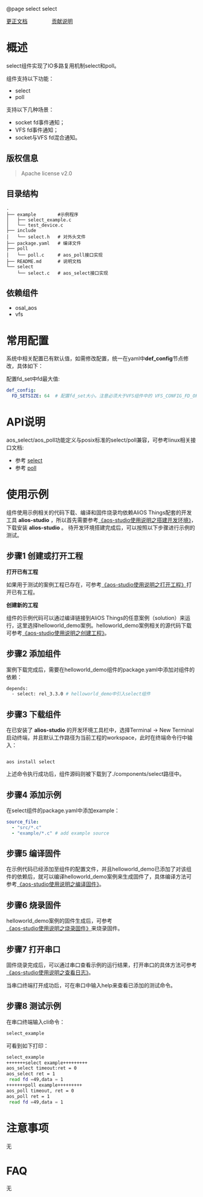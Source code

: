 @page select select

[更正文档](https://gitee.com/alios-things/select/edit/rel_3.3.0/README.md) &emsp;&emsp;&emsp;&emsp; [贡献说明](https://g.alicdn.com/alios-things-3.3/doc/contribute_doc.html)

# 概述
select组件实现了IO多路复用机制select和poll。

组件支持以下功能：
- select
- poll

支持以下几种场景：
- socket fd事件通知；
- VFS fd事件通知；
- socket与VFS fd混合通知。

## 版权信息
> Apache license v2.0

## 目录结构
```tree
.
├── example        #示例程序
│   ├── select_example.c
│   └── test_device.c
├── include
│   └── select.h   # 对外头文件
├── package.yaml   # 编译文件
├── poll
│   └── poll.c     # aos_poll接口实现
├── README.md      # 说明文档
└── select
    └── select.c   # aos_select接口实现

```

## 依赖组件
* osal_aos
* vfs

# 常用配置
系统中相关配置已有默认值，如需修改配置，统一在yaml中**def_config**节点修改，具体如下：

配置fd_set中fd最大值:
```yaml
def_config:
  FD_SETSIZE: 64  # 配置fd_set大小。注意必须大于VFS组件中的 VFS_CONFIG_FD_OFFSET 数值！
```
# API说明

aos_select/aos_poll功能定义与posix标准的select/poll兼容，可参考linux相关接口文档:

- 参考 [select](https://man7.org/linux/man-pages/man2/select.2.html)
- 参考 [poll](https://man7.org/linux/man-pages/man2/poll.2.html)


# 使用示例
组件使用示例相关的代码下载、编译和固件烧录均依赖AliOS Things配套的开发工具 **alios-studio** ，所以首先需要参考[《aos-studio使用说明之搭建开发环境》](https://g.alicdn.com/alios-things-3.3/doc/setup_env.html)，下载安装 **alios-studio** 。
待开发环境搭建完成后，可以按照以下步骤进行示例的测试。

## 步骤1 创建或打开工程

**打开已有工程**

如果用于测试的案例工程已存在，可参考[《aos-studio使用说明之打开工程》](https://g.alicdn.com/alios-things-3.3/doc/open_project.html)打开已有工程。

**创建新的工程**

组件的示例代码可以通过编译链接到AliOS Things的任意案例（solution）来运行，这里选择helloworld_demo案例。helloworld_demo案例相关的源代码下载可参考[《aos-studio使用说明之创建工程》](https://g.alicdn.com/alios-things-3.3/doc/create_project.html)。

## 步骤2 添加组件

案例下载完成后，需要在helloworld_demo组件的package.yaml中添加对组件的依赖：
```sh
depends:
  - select: rel_3.3.0 # helloworld_demo中引入select组件
```
## 步骤3 下载组件

在已安装了 **alios-studio** 的开发环境工具栏中，选择Terminal -> New Terminal启动终端，并且默认工作路径为当前工程的workspace，此时在终端命令行中输入：

```shell

aos install select

```

上述命令执行成功后，组件源码则被下载到了./components/select路径中。

## 步骤4 添加示例

在select组件的package.yaml中添加example：
```yaml
source_file:
  - "src/*.c"
  - "example/*.c" # add example source
```

## 步骤5 编译固件

在示例代码已经添加至组件的配置文件，并且helloworld_demo已添加了对该组件的依赖后，就可以编译helloworld_demo案例来生成固件了，具体编译方法可参考[《aos-studio使用说明之编译固件》](https://g.alicdn.com/alios-things-3.3/doc/build_project.html)。

## 步骤6 烧录固件

helloworld_demo案例的固件生成后，可参考[《aos-studio使用说明之烧录固件》](https://g.alicdn.com/alios-things-3.3/doc/burn_image.html)来烧录固件。

## 步骤7 打开串口

固件烧录完成后，可以通过串口查看示例的运行结果，打开串口的具体方法可参考[《aos-studio使用说明之查看日志》](https://g.alicdn.com/alios-things-3.3/doc/view_log.html)。

当串口终端打开成功后，可在串口中输入help来查看已添加的测试命令。

## 步骤8 测试示例

在串口终端输入cli命令：
```sh
select_example
```
可看到如下打印：
```sh
select_example
+++++++select example+++++++++
aos_select timeout:ret = 0
aos_select ret = 1
 read fd =49,data = 1
+++++++poll example+++++++++
aos_poll timeout, ret = 0
aos_poll ret = 1
 read fd =49,data = 1
```
# 注意事项
无

# FAQ
无
